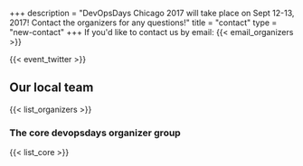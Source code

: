 +++
description = "DevOpsDays Chicago 2017 will take place on Sept 12-13, 2017! Contact the organizers for any questions!"
title = "contact"
type = "new-contact"
+++
If you'd like to contact us by email: {{< email_organizers >}}

{{< event_twitter >}}

## Our local team

{{< list_organizers >}}

### The core devopsdays organizer group

{{< list_core >}}